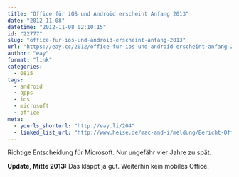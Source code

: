 ```yaml
---
title: "Office für iOS und Android erscheint Anfang 2013"
date: "2012-11-08"
datetime: "2012-11-08 02:10:15"
id: "22777"
slug: "office-fur-ios-und-android-erscheint-anfang-2013"
url: "https://eay.cc/2012/office-fur-ios-und-android-erscheint-anfang-2013/"
author: "eay"
format: "link"
categories:
  - 0815
tags:
  - android
  - apps
  - ios
  - microsoft
  - office
meta:
  - yourls_shorturl: "http://eay.li/204"
  - linked_list_url: "http://www.heise.de/mac-and-i/meldung/Bericht-Office-fuer-iOS-und-Android-erscheint-Anfang-2013-1745890.html"
---
```


Richtige Entscheidung für Microsoft. Nur ungefähr vier Jahre zu spät.

**Update, Mitte 2013:** Das klappt ja gut. Weiterhin kein mobiles Office.
